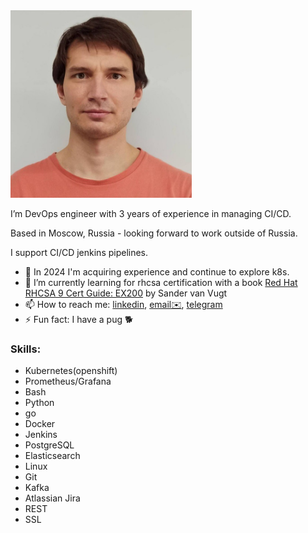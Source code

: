 <img src="/img/userpic.jpeg" width="290" height="300" />


I’m DevOps engineer with 3 years of experience in managing CI/CD.

Based in Moscow, Russia - looking forward to work outside of Russia.

I support CI/CD jenkins pipelines. 
- 🌱 In 2024 I'm acquiring experience and continue to explore k8s.
- 🔭 I’m currently learning for rhcsa certification with a book [Red Hat RHCSA 9 Cert Guide: EX200](https://www.barnesandnoble.com/w/red-hat-rhcsa-9-cert-guide-sander-van-vugt/1142518035)
by  Sander van Vugt 
- 📫 How to reach me: [linkedin](https://www.linkedin.com/in/igormitchell),  [email✉️](mailto:igor.mitchell@proton.me),  [telegram](https://t.me/igor_mitchell) 
- ⚡ Fun fact: I have a pug 🐕

### Skills:
- Kubernetes(openshift)
- Prometheus/Grafana
- Bash
- Python
- go
- Docker
- Jenkins
- PostgreSQL
- Elasticsearch
- Linux
- Git
- Kafka
- Atlassian Jira
- REST
- SSL
              

<!--
**aelphias/aelphias** is a ✨ _special_ ✨ repository because its `README.md` (this file) appears on your GitHub profile.
I design, build CI/CD pipelines using gitlab inhouse solution. 
Here are some ideas to get you started:

- 🔭 I’m currently working on ...
- 🌱 I’m currently learning ...
- 👯 I’m looking to collaborate on ...
- 🤔 I’m looking for help with ...
- 💬 Ask me about ...
- 📫 How to reach me: ...
- 😄 Pronouns: ...
- ⚡ Fun fact: ...
-->
